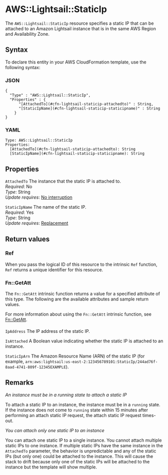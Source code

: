 # AWS::Lightsail::StaticIp<a name="aws-resource-lightsail-staticip"></a>

The `AWS::Lightsail::StaticIp` resource specifies a static IP that can be attached to an Amazon Lightsail instance that is in the same AWS Region and Availability Zone\.

## Syntax<a name="aws-resource-lightsail-staticip-syntax"></a>

To declare this entity in your AWS CloudFormation template, use the following syntax:

### JSON<a name="aws-resource-lightsail-staticip-syntax.json"></a>

```
{
  "Type" : "AWS::Lightsail::StaticIp",
  "Properties" : {
      "[AttachedTo](#cfn-lightsail-staticip-attachedto)" : String,
      "[StaticIpName](#cfn-lightsail-staticip-staticipname)" : String
    }
}
```

### YAML<a name="aws-resource-lightsail-staticip-syntax.yaml"></a>

```
Type: AWS::Lightsail::StaticIp
Properties: 
  [AttachedTo](#cfn-lightsail-staticip-attachedto): String
  [StaticIpName](#cfn-lightsail-staticip-staticipname): String
```

## Properties<a name="aws-resource-lightsail-staticip-properties"></a>

`AttachedTo`  <a name="cfn-lightsail-staticip-attachedto"></a>
The instance that the static IP is attached to\.  
*Required*: No  
*Type*: String  
*Update requires*: [No interruption](https://docs.aws.amazon.com/AWSCloudFormation/latest/UserGuide/using-cfn-updating-stacks-update-behaviors.html#update-no-interrupt)

`StaticIpName`  <a name="cfn-lightsail-staticip-staticipname"></a>
The name of the static IP\.  
*Required*: Yes  
*Type*: String  
*Update requires*: [Replacement](https://docs.aws.amazon.com/AWSCloudFormation/latest/UserGuide/using-cfn-updating-stacks-update-behaviors.html#update-replacement)

## Return values<a name="aws-resource-lightsail-staticip-return-values"></a>

### Ref<a name="aws-resource-lightsail-staticip-return-values-ref"></a>

When you pass the logical ID of this resource to the intrinsic `Ref` function, `Ref` returns a unique identifier for this resource\.

### Fn::GetAtt<a name="aws-resource-lightsail-staticip-return-values-fn--getatt"></a>

The `Fn::GetAtt` intrinsic function returns a value for a specified attribute of this type\. The following are the available attributes and sample return values\.

For more information about using the `Fn::GetAtt` intrinsic function, see [Fn::GetAtt](https://docs.aws.amazon.com/AWSCloudFormation/latest/UserGuide/intrinsic-function-reference-getatt.html)\.

#### <a name="aws-resource-lightsail-staticip-return-values-fn--getatt-fn--getatt"></a>

`IpAddress`  <a name="IpAddress-fn::getatt"></a>
The IP address of the static IP\.

`IsAttached`  <a name="IsAttached-fn::getatt"></a>
A Boolean value indicating whether the static IP is attached to an instance\.

`StaticIpArn`  <a name="StaticIpArn-fn::getatt"></a>
The Amazon Resource Name \(ARN\) of the static IP \(for example, `arn:aws:lightsail:us-east-2:123456789101:StaticIp/244ad76f-8aad-4741-809f-12345EXAMPLE`\)\.

## Remarks<a name="aws-resource-lightsail-staticip--remarks"></a>

*An instance must be in a running state to attach a static IP*

To attach a static IP to an instance, the instance must be in a `running` state\. If the instance does not come to `running` state within 15 minutes after performing an attach static IP request, the attach static IP request times\-out\.

*You can attach only one static IP to an instance*

You can attach one static IP to a single instance\. You cannot attach multiple static IPs to one instance\. If multiple static IPs have the same instance in the `AttachedTo` parameter, the behavior is unpredictable and any of the static IPs \(but only one\) could be attached to the instance\. This will cause the stack to drift because only one of the static IPs will be attached to the instance but the template will show multiple\.